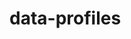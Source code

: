<!-- generated by markdown-notes-tree -->

# data-profiles

<!-- optional markdown-notes-tree directory description starts here -->

<!-- optional markdown-notes-tree directory description ends here -->


